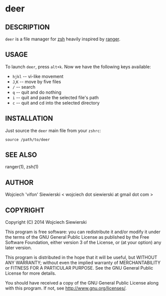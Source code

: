 deer
====

DESCRIPTION
-----------

`deer` is a file manager for [zsh](http://zsh.sourceforge.net/) heavily inspired
by [ranger](http://ranger.nongnu.org/).

USAGE
-----

To launch `deer`, press `alt+k`. Now we have the following keys available:

* `hjkl` --  vi-like movement
* `J`,`K` --  move by five files
* `/` -- search
* `q` -- quit and do nothing
* `i` -- quit and paste the selected file's path
* `c` -- quit and cd into the selected directory

INSTALLATION
------------

Just source the `deer` main file from your `zshrc`:

    source /path/to/deer

SEE ALSO
--------

ranger(1), zsh(1)

AUTHOR
------

Wojciech 'vifon' Siewierski < wojciech dot siewierski at gmail dot com >

COPYRIGHT
---------

Copyright (C) 2014  Wojciech Siewierski

This program is free software: you can redistribute it and/or modify
it under the terms of the GNU General Public License as published by
the Free Software Foundation, either version 3 of the License, or
(at your option) any later version.

This program is distributed in the hope that it will be useful,
but WITHOUT ANY WARRANTY; without even the implied warranty of
MERCHANTABILITY or FITNESS FOR A PARTICULAR PURPOSE.  See the
GNU General Public License for more details.

You should have received a copy of the GNU General Public License
along with this program.  If not, see <http://www.gnu.org/licenses/>.
